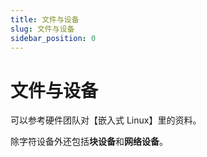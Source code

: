 ```yaml
---
title: 文件与设备
slug: 文件与设备
sidebar_position: 0
---
```



# 文件与设备

可以参考硬件团队对【嵌入式 Linux】里的资料。

除字符设备外还包括<b>块设备</b>和<b>网络设备</b>。

